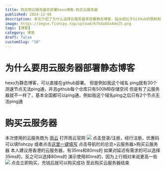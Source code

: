 ```yaml
---
title: 购买雨云服务器并部署hexo博客-购买云服务器
published: 2024-12-06
description: 本文介绍了为什么选择云服务器来部署静态博客，指出相比于GitHub的限制和网络不稳定，云服务器具有更好的全国访问稳定性和更大存储空间。并详细讲解了如何在雨云云服务平台购买适合的云服务器。
image: https://imgse.fishcpy.top/upload/675da8da4de25.png
tags: [博客]
category: 博客
draft: false
customSlug: "16"
---
```

# 为什么要用云服务器部署静态博客

hexo为静态博客，可以直接在github部署。 但是例如我这个域名 ping就有30个测速节点无法ping通，并且github每个仓库只有500MB存储空间 但是有了云服务器就不一样了，基本全国都可以ping通，例如我这个域名ping之后只有2个节点无法ping通

# 购买云服务器

本次使用的云服务商为 [雨云](https://www.rainyun.com/home) 打开雨云官网 ![](https://blogpng.fishcpy.top/mengmengmao/2024/12/06/6752d64e51d1c.png) 点击登录/注册，经行注册，优惠码可以填fishcpy 或者点击[这里一键填写](https://www.rainyun.com/mmm_) 点击导航栏的总览>云服务器>购买云服务器 本人建议用香港的云服务器，有35ms和80ms的 如果对延迟有需求的可以选择35ms的，反之可以选择80ms的 演示使用80ms的，因为上行相对来说更高一些 ![](https://blogpng.mengmengmao.cn/mengmengmao/2024/12/06/6752d80303d56.png) 点击立即购买，充钱后就可以购买成功 至此购买云服务器结束